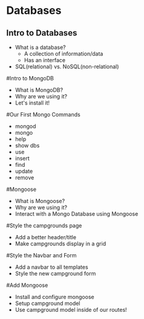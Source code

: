# Databases

## Intro to Databases
* What is a database?
  * A collection of information/data
  * Has an interface
* SQL(relational) vs. NoSQL(non-relational)

#Intro to MongoDB
* What is MongoDB?
* Why are we using it?
* Let's install it!

#Our First Mongo Commands
* mongod
* mongo
* help
* show dbs
* use
* insert
* find
* update
* remove

#Mongoose
* What is Mongoose?
* Why are we using it?
* Interact with a Mongo Database using Mongoose

#Style the campgrounds page
* Add a better header/title
* Make campgrounds display in a grid

#Style the Navbar and Form
* Add a navbar to all templates
* Style the new campground form

#Add Mongoose
* Install and configure mongoose
* Setup campground model
* Use campground model inside of our routes!
